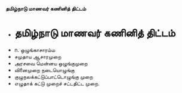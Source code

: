 **தமிழ்நாடு மாணவர் கணினித் திட்டம்**
- # தமிழ்நாடு மாணவர் கணினித் திட்டம்
- n. ஒழுங்காசாரம்ம
- சமுதாய ஆசாரமுறை
- அரசவை மென்னய ஒழுங்குமுறை
- வினைமுறை நடையொழுங்கு
- குழுநலக்கட்டுப்பாட்டொழுங்கு முறை
- எழுதாக் கட்டு முறைச் சட்டதிட்ட முறை.

